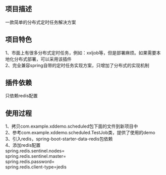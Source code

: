 ## 项目描述
一款简单的分布式定时任务解决方案

## 项目特色
1、市面上有很多分布式定时任务，例如：xxljob等，但是部署麻烦。如果需要本地化分布式部署，可以采用该插件<br>
2、完全兼容spring自带的定时任务实现方案，只增加了分布式的实现机制

## 插件依赖
只依赖redis配置

## 使用过程
1、拷贝com.example.xddemo.scheduled包下面的文件到新项目中<br>
2、参考com.example.xddemo.scheduled.TestJob类，提供了使用的demo<br>
3、引入redis，spring-boot-starter-data-redis包依赖<br>
4、添加redis配置<br>
spring.redis.sentinel.nodes=<br>
spring.redis.sentinel.master=<br>
spring.redis.password=<br>
spring.redis.client-type=jedis


